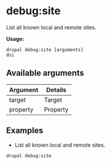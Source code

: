 # debug:site
List all known local and remote sites.

**Usage:**
```
drupal debug:site [arguments]
dsi
```

## Available arguments
Argument | Details
---------|-------------
target | Target
property | Property

## Examples
* List all known local and remote sites.
```
drupal debug:site
```
